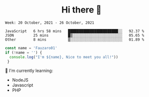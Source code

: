 <h1  align='center'> Hi there 👋 </h1>

<p align='center'> </p>

<!--START_SECTION:waka-->
```text
Week: 20 October, 2021 - 26 October, 2021

JavaScript   6 hrs 58 mins   ███████████████████████░░   92.37 % 
JSON         25 mins         █▒░░░░░░░░░░░░░░░░░░░░░░░   05.65 % 
Other        8 mins          ▒░░░░░░░░░░░░░░░░░░░░░░░░   01.89 % 
```
<!--END_SECTION:waka-->

```javascript
const name = 'Fauzaro01'
if (!name = '') {
  console.log("I'm ${name}, Nice to meet you all!"))
 }
```

:page_with_curl: I'm currently learning:
- NodeJS
- Javascript
- PHP

